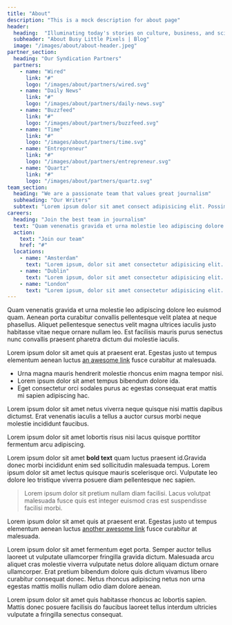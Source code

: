 ```yaml
---
title: "About"
description: "This is a mock description for about page"
header:
  heading:  "Illuminating today's stories on culture, business, and science through great journalism."
  subheader: "About Busy Little Pixels | Blog"
  image: "/images/about/about-header.jpeg"
partner_section:
  heading: "Our Syndication Partners"
  partners:
    - name: "Wired"
      link: "#"
      logo: "/images/about/partners/wired.svg"
    - name: "Daily News"
      link: "#"
      logo: "/images/about/partners/daily-news.svg"
    - name: "Buzzfeed"
      link: "#"
      logo: "/images/about/partners/buzzfeed.svg"
    - name: "Time"
      link: "#"
      logo: "/images/about/partners/time.svg"
    - name: "Entrepreneur"
      link: "#"
      logo: "/images/about/partners/entrepreneur.svg"
    - name: "Quartz"
      link: "#"
      logo: "/images/about/partners/quartz.svg"
team_section:
  heading: "We are a passionate team that values great journalism"
  subheading: "Our Writers"
  subtext: "Lorem ipsum dolor sit amet consect adipisicing elit. Possimus magnam voluptatum cupiditate veritatis in accusamus quisquam."
careers:
  heading: "Join the best team in journalism"
  text: "Quam venenatis gravida et urna molestie leo adipiscing dolore leo euismod quam. Aenean porta curabitur convallis pellentesque velit platea at neque phasellus. Aliquet pellentesque senectus velit magna ultrices iaculis justo habitasse vitae neque ornare nullam leo."
  action:
    text: "Join our team"
    href: "#"
  locations:
    - name: "Amsterdam"
      text: "Lorem ipsum, dolor sit amet consectetur adipisicing elit. Maiores impedit perferendis suscipit eaque iste dolor."
    - name: "Dublin"
      text: "Lorem ipsum, dolor sit amet consectetur adipisicing elit. Maiores impedit perferendis suscipit eaque iste dolor."
    - name: "London"
      text: "Lorem ipsum, dolor sit amet consectetur adipisicing elit. Maiores impedit perferendis suscipit eaque iste dolor."
---
```

Quam venenatis gravida et urna molestie leo adipiscing dolore leo euismod quam. Aenean porta curabitur convallis pellentesque velit platea at neque phasellus. Aliquet pellentesque senectus velit magna ultrices iaculis justo habitasse vitae neque ornare nullam leo. Est facilisis mauris purus senectus nunc convallis praesent pharetra dictum dui molestie iaculis.

Lorem ipsum dolor sit amet quis at praesent erat. Egestas justo ut tempus elementum aenean luctus [an awesome link](#) fusce curabitur at malesuada.

* Urna magna mauris hendrerit molestie rhoncus enim magna tempor nisi.
* Lorem ipsum dolor sit amet tempus bibendum dolore ida.
* Eget consectetur orci sodales purus ac egestas consequat erat mattis mi sapien adipiscing hac.

Lorem ipsum dolor sit amet netus viverra neque quisque nisi mattis dapibus dictumst. Erat venenatis iaculis a tellus a auctor cursus morbi neque molestie incididunt faucibus.

Lorem ipsum dolor sit amet lobortis risus nisi lacus quisque porttitor fermentum arcu adipiscing.

Lorem ipsum dolor sit amet **bold text** quam luctus praesent id.Gravida donec morbi incididunt enim sed sollicitudin malesuada tempus. Lorem ipsum dolor sit amet lectus quisque mauris scelerisque orci. Vulputate leo dolore leo tristique viverra posuere diam pellentesque nec sapien.

> Lorem ipsum dolor sit pretium nullam diam facilisi. Lacus volutpat malesuada fusce quis est integer euismod cras est suspendisse facilisi morbi. 

Lorem ipsum dolor sit amet quis at praesent erat. Egestas justo ut tempus elementum aenean luctus [another awesome link](#) fusce curabitur at malesuada.

Lorem ipsum dolor sit amet fermentum eget porta. Semper auctor tellus laoreet ut vulputate ullamcorper fringilla gravida dictum. Malesuada arcu aliquet cras molestie viverra vulputate netus dolore aliquam dictum ornare ullamcorper. Erat pretium bibendum dolore quis dictum vivamus libero curabitur consequat donec. Netus rhoncus adipiscing netus non urna egestas mattis mollis nullam odio diam dolore aenean.

Lorem ipsum dolor sit amet quis habitasse rhoncus ac lobortis sapien. Mattis donec posuere facilisis do faucibus laoreet tellus interdum ultricies vulputate a fringilla senectus consequat.